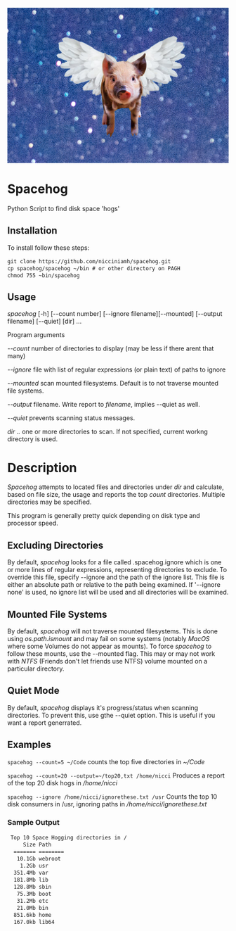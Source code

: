 ![Spacehog](logo.png)
# Spacehog
Python Script to find disk space 'hogs'

## Installation
To install follow these steps:

    git clone https://github.com/nicciniamh/spacehog.git
    cp spacehog/spacehog ~/bin # or other directory on PAGH
    chmod 755 ~bin/spacehog

## Usage

 *spacehog* [-h] [--count number] [--ignore filename][--mounted] [--output filename] [--quiet] [dir] ... 
 
Program arguments

*--count*  number of directories to display (may be less if there arent that many)

*--ignore* file with list of regular expressions (or plain text) of paths to ignore
 		
*--mounted* scan mounted filesystems. Default is to not traverse mounted file systems.

*--output* filename. Write report to *filename*, implies --quiet as well.

*--quiet* prevents scanning status messages. 

*dir ..* one or more directories to scan. If not specified, current workng directory is used.

# Description
*Spacehog* attempts to located files and directories under *dir* and calculate, based on file size, the usage and reports the top *count* directories. Multiple directories may be specified. 

This program is generally pretty quick depending on disk type and processor speed. 

## Excluding Directories
By default, *spacehog* looks for a file called .spacehog.ignore which is one or more lines of regular expressions, representing directories to exclude. To override this file, specify --ignore and the path of the ignore list. This file is either an absolute path or relative to the path being examined. If '--ignore none' is used, no ignore list will be used and all directories will be examined.

## Mounted File Systems
By default, *spacehog* will not traverse mounted filesystems. This is done using *os.path.ismount* and may fail on some systems (notably *MacOS* where some Volumes do not appear as mounts). To force *spacehog* to follow these mounts, use the --mounted flag. This may or may not work with *NTFS* (Friends don't let friends use NTFS) volume mounted on a particular directory. 

## Quiet Mode
By default, *spacehog* displays it's progress/status when scanning directories. To prevent this, use gthe --quiet option. This is useful if you want a report generrated. 

## Examples
`spacehog --count=5 ~/Code` counts the top five directories in *~/Code*

`spacehog --count=20 --output=~/top20,txt /home/nicci` Produces a report of the top 20 disk hogs in */home/nicci*

`spacehog --ignore /home/nicci/ignorethese.txt /usr` Counts the top 10 disk consumers in /usr, ignoring paths in */home/nicci/ignorethese.txt*



### Sample Output

     Top 10 Space Hogging directories in /
         Size Path
      ======= ========
       10.1Gb webroot
        1.2Gb usr
      351.4Mb var
      181.8Mb lib
      128.8Mb sbin
       75.3Mb boot
       31.2Mb etc
       21.0Mb bin
      851.6kb home
      167.0kb lib64

 
